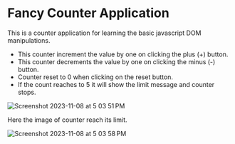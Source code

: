 # Fancy Counter Application
This is a counter application for learning the basic javascript DOM manipulations.

* This counter increment the value by one on clicking the plus (+) button.
* This counter decrements the value by one on clicking the minus (-) button.
* Counter reset to 0 when clicking on the reset button.
* If the count reaches to 5 it will show the limit message and counter stops.

![Screenshot 2023-11-08 at 5 03 51 PM](https://github.com/arunkb2795/fancy_counter/assets/70054643/52af93d0-955b-422c-9dd3-a5c4f90b178d)

Here the image of counter reach its limit.

![Screenshot 2023-11-08 at 5 03 58 PM](https://github.com/arunkb2795/fancy_counter/assets/70054643/1e66a45d-5acc-46b6-9da0-46056ac048b2)
